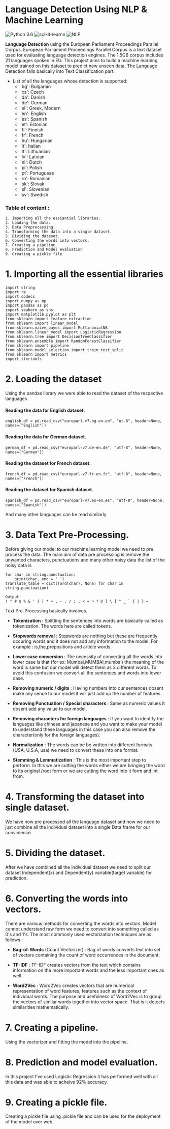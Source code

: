 # Language Detection Using NLP & Machine Learning

![Python 3.6](https://img.shields.io/badge/Python-3.6-brightgreen.svg) ![scikit-learnn](https://img.shields.io/badge/Library-Scikit_Learn-orange.svg) ![NLP](https://img.shields.io/badge/Library-NLP-yellow.svg)


**Language Detection** using the European Parliament Proceedings Parallel Corpus. European Parliament Proceedings Parallel Corpus is a text dataset used for evaluating language detection engines. The 1.5GB corpus includes 21 languages spoken in EU. This project aims to build a machine learning model trained on this dataset to predict new unseen data. The Language Detection falls basically into Text Classification part.

- List of all the languages whose detection is supported:
   - 'bg': Bulgarian
   - 'cs': Czech
   - 'da': Danish
   - 'de': German
   - 'el': Greek, Modern
   - 'en': English
   - 'es': Spanish
   - 'et': Estonian
   - 'fi': Finnish
   - 'fr': French
   - 'hu': Hungarian
   - 'it': Italian
   - 'lt': Lithuanian
   - 'lv': Latvian
   - 'nl': Dutch
   - 'pl': Polish
   - 'pt': Portuguese
   - 'ro': Romanian
   - 'sk': Slovak
   - 'sl': Slovenian
   - 'sv': Swedish

### Table of content : 

    1. Importing all the essiantial libraries.
    2. Loading the data.
    3. Data Preprocessing.
    4. Transforming the data into a single dataset.
    5. Dividing the dataset.
    6. Converting the words into vectors. 
    7. Creating a pipeline
    8. Prediction and Model evaluation
    9. Creating a pickle file
        
# 1. Importing all the essential libraries

```
import string 
import re
import codecs
import numpy as np 
import pandas as pd
import seaborn as sns
import matplotlib.pyplot as plt
from sklearn import feature_extraction
from sklearn import linear_model
from sklearn.naive_bayes import MultinomialNB
from sklearn.linear_model import LogisticRegression
from sklearn.tree import DecisionTreeClassifier
from sklearn.ensemble import RandomForestClassifier
from sklearn import pipeline
from sklearn.model_selection import train_test_split
from sklearn import metrics
import itertools
```

# 2. Loading the dataset

Using the pandas library we were able to read the dataset of the respective languages

#### Reading the data for English dataset.
```
english_df = pd.read_csv("europarl-v7.bg-en.en", "ut-8", header=None, names=["English"])
```
#### Reading the data for German dataset.
````
german_df = pd.read_csv("europarl-v7.de-en.de", "utf-8", header=None, names=["German"])
````

#### Reading the dataset for French dataset.
```
french_df = pd.read_csv("europarl-v7.fr-en.fr", "utf-8", header=None, names=["French"])
```

#### Reading the dataset for Spanish dataset.
```
spanish_df = pd.read_csv("europarl-v7.es-en.es", "utf-8", header=None, names=["Spanish"])
```
And many other languages can be read similarly

# 3. Data Text Pre-Processing.

Before giving our model to our machine learning model we need to pre process the data. The main aim of data pre processing is remove the unwanted characters, punctuations and many other noisy data the list of the noisy data is
```
for char in string.punctuation:
    print(char, end = ' ')
translate_table = dict((ord(char), None) for char in string.punctuation)

Output: 
! " # $ % & ' ( ) * + , - . / : ; < = > ? @ [ \ ] ^ _ ` { | } ~ 
```
Text Pre-Processing basically involves.
- **Tokenization** : Splitting the sentences into words are basically called as tokenization. The words here are called tokens.

- **Stopwords removal** : Stopwords are nothing but these are frequently occuring words and it does not add any information to the model. For example : is,the,prepositions and article words.
- **Lower case conversion** : The necessity of converting all the words into lower case is that (for ex: Mumbai,MUMBAI,mumbai) the meaning of the word is same but our model will detect them as 3 different words. To avoid this confusion we convert all the sentences and words into lower case.
- **Removing numeric / digits** : Having numbers into our sentences dosent make any sence to our model it will just add up the number of features 
- **Removing Punctuation / Special characters** : Same as numeric values it dosent add any value to our model.
- **Removing characters for foreign languages** : If you want to identify the languages like chinese and japanese and you want to make your model to understand these languages in this case you can also remove the character(only for the foreign languages).
- **Normalization** : The words can be be written into different formats (USA, U.S.A, usa) we need to convert these into one format. 
- **Stemming & Lemmatization** : This is the most important step to perform. In this we are cutting the words either we are bringing the word to its original /root form or we are cutting the word into it form and int from.

# 4. Transforming the dataset into single dataset.

We have now pre processed all the language dataset and now we need to just combine all the individual dataset into a single Data frame for our convinience.

# 5. Dividing the dataset. 

After we have combined all the individual dataset we need to split our dataset Independent(x) and Dependent(y) variable(target variable) for prediction.

# 6. Converting the words into vectors.
There are various methods for converting the words into vectors. Model cannot understand raw form we need to convert into something called as 0's and 1's. The most commonly used vectorization techniques are as follows : 
- **Bag-of-Words** (Count Vectorizer) :
Bag of words converts text into set of vectors containing the count of word occurrences in the document.

- **TF-IDF** :
TF-IDF creates vectors from the text which contains information on the more important words and the less important ones as well.

- **Word2Vec** :
Word2Vec creates vectors that are numerical representation of word features, features such as the context of individual words. The purpose and usefulness of Word2Vec is to group the vectors of similar words together into vector space. That is it detects similarities mathematically. 

# 7. Creating a pipeline.
Using the vectorizer and fitting the model into the pipeline.

# 8. Prediction and model evaluation.
In this project I've used Logistic Regression it has performed well with all this data and was able to acheive 92% accuracy.

# 9. Creating a pickle file.
Creating a pickle file using .pickle file and can be used for the deployment of the model over web.
















